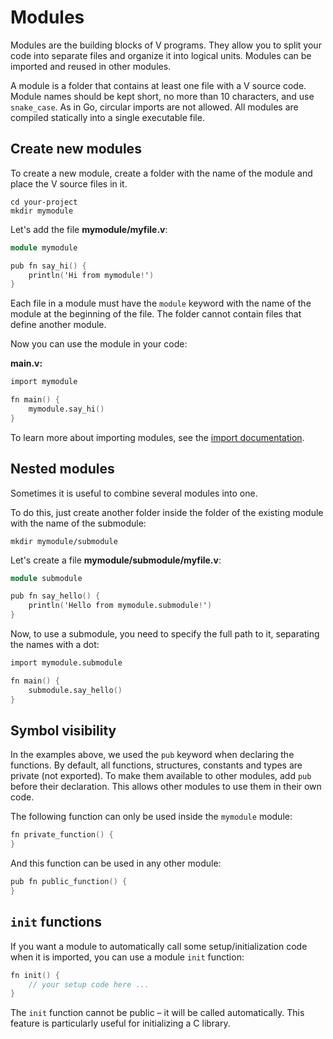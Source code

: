 # Modules

Modules are the building blocks of V programs.
They allow you to split your code into separate files and organize it into logical units.
Modules can be imported and reused in other modules.

A module is a folder that contains at least one file with a V source code.
Module names should be kept short, no more than 10 characters, and use `snake_case`.
As in Go, circular imports are not allowed.
All modules are compiled statically into a single executable file.

## Create new modules

To create a new module, create a folder with the name of the module and place the V source files in it.

```shell
cd your-project
mkdir mymodule
```

Let's add the file **mymodule/myfile.v**:

```v failcompile
module mymodule

pub fn say_hi() {
	println('Hi from mymodule!')
}
```

Each file in a module must have the `module` keyword with the name of the module at the beginning of the file.
The folder cannot contain files that define another module.

Now you can use the module in your code:

**main.v:**

```v failcompile
import mymodule

fn main() {
	mymodule.say_hi()
}
```

To learn more about importing modules, see the [import documentation](module-imports.md).

## Nested modules

Sometimes it is useful to combine several modules into one.

To do this, just create another folder inside the folder of the existing module with the name of the submodule:

```shell
mkdir mymodule/submodule
```

Let's create a file **mymodule/submodule/myfile.v**:

```v failcompile
module submodule

pub fn say_hello() {
	println('Hello from mymodule.submodule!')
}
```

Now, to use a submodule, you need to specify the full path to it, separating the names with a dot:

```v failcompile
import mymodule.submodule

fn main() {
	submodule.say_hello()
}
```

## Symbol visibility

In the examples above, we used the `pub` keyword when declaring the functions.
By default, all functions, structures, constants and types are private (not exported).
To make them available to other modules, add `pub` before their declaration.
This allows other modules to use them in their own code.

The following function can only be used inside the `mymodule` module:

```v
fn private_function() {
}
```

And this function can be used in any other module:

```v
pub fn public_function() {
}
```

## `init` functions

If you want a module to automatically call some setup/initialization code when it is imported,
you can use a module `init` function:

```v
fn init() {
	// your setup code here ...
}
```

The `init` function cannot be public – it will be called automatically.
This feature is particularly useful for initializing a C library.
